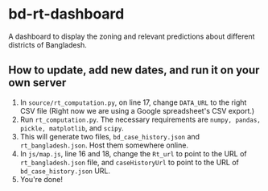 # bd-rt-dashboard
A dashboard to display the zoning and relevant predictions about different districts of Bangladesh.


## How to update, add new dates, and run it on your own server
1. In `source/rt_computation.py`, on line 17, change `DATA_URL` to the right CSV file (Right now we are using a Google spreadsheet's CSV export.)
2. Run `rt_computation.py`. The necessary requirements are `numpy, pandas, pickle, matplotlib`, and `scipy`.
3. This will generate two files, `bd_case_history.json` and `rt_bangladesh.json`. Host them somewhere online.
4. In `js/map.js`, line 16 and 18, change the `Rt_url` to point to the URL of `rt_bangladesh.json` file, and `caseHistoryUrl` to point to the URL of `bd_case_history.json` URL.
5. You're done!

